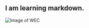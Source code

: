 ## I am learning markdown.

![Image of WEC](https://external-content.duckduckgo.com/iu/?u=https%3A%2F%2Ftse1.mm.bing.net%2Fth%3Fid%3DOIP.XI-ioCilReE2W04e5cF82QHaEK%26pid%3DApi&f=1&ipt=d100f054d0545d00ce755e5ed3e90571e8a6b22ad1d7f00bb86f4d7e5cbaac21&ipo=images)
